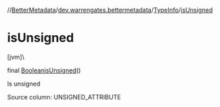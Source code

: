 //[BetterMetadata](../../../index.md)/[dev.warrengates.bettermetadata](../index.md)/[TypeInfo](index.md)/[isUnsigned](is-unsigned.md)

# isUnsigned

[jvm]\

final [Boolean](https://docs.oracle.com/javase/8/docs/api/java/lang/Boolean.html)[isUnsigned](is-unsigned.md)()

Is unsigned

Source column: UNSIGNED_ATTRIBUTE
